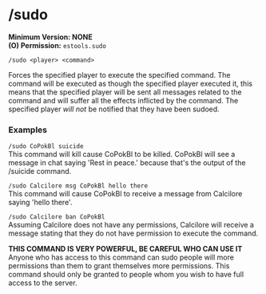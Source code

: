 # /sudo

**Minimum Version: NONE**  
**(O) Permission:** `estools.sudo`  
```
/sudo <player> <command>
```

Forces the specified player to execute the specified command.
The command will be executed as though the specified player executed it,
this means that the specified player will be sent all messages related to the command
and will suffer all the effects inflicted by the command.
The specified player *will not* be notified that they have been sudoed.

### Examples 
`/sudo CoPokBl suicide`  
This command will kill cause CoPokBl to be killed. CoPokBl will see a message in chat 
saying 'Rest in peace.' because that's the output of the /suicide command.

`/sudo Calcilore msg CoPokBl hello there`  
This command will cause CoPokBl to receive a message from Calcilore saying 'hello there'.

`/sudo Calcilore ban CoPokBl`  
Assuming Calcilore does not have any permissions, Calcilore will receive a message
stating that they do not have permission to execute the command.

**THIS COMMAND IS VERY POWERFUL, BE CAREFUL WHO CAN USE IT**  
Anyone who has access to this command can sudo people will more permissions than them to
grant themselves more permissions. This command should only be granted to people whom you
wish to have full access to the server.
